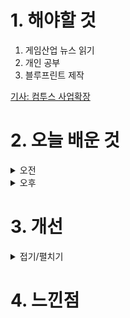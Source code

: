 
# 1. 해야할 것

1. 게임산업 뉴스 읽기 
2. 개인 공부  
3. 블루프린트 제작

[기사: 컴투스 사업확장](https://www.gamemeca.com/view.php?gid=1750848)

# 2. 오늘 배운 것

<details>
<summary>오전</summary>

## 오늘의 뉴스
### 컴투스 사업확장
![image](https://github.com/JM94Ent/TIL-WIL/assets/143363550/cf85ecad-dece-47a6-8f7f-b5512f3a7978)
```
얼어붙은 취업시장에 한줄기 빛과 같은 사업확장이야기
그런데... 나는 과연 이런 기회를 잡을 수 있을 것인가?
내 기획서는 너무나도 부족하지 않은가? 너무 특정 분야에만 있는 것 같은데...

요즘 전통적인 RPG류 게임들이 출시를 하고 개발되는 것 같아서 좋지만 그에 대한 대비는 전혀 되지 않고 있는 것 같아
마음이 아프다.
```


</details>


<details>
<summary>오후</summary>


</details>




# 3. 개선


<details>
<summary>접기/펼치기</summary>


</details>



# 4. 느낀점


